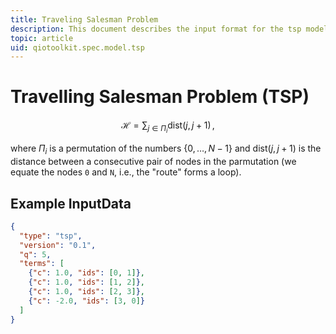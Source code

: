 ```yaml
---
title: Traveling Salesman Problem
description: This document describes the input format for the tsp model.
topic: article
uid: qiotoolkit.spec.model.tsp
---
```


Travelling Salesman Problem (TSP)
=================================

```math
\mathcal{H} = \sum_{j\in\Pi_i} \text{dist}(j, j+1)\,,
```

where $`\Pi_i`$ is a permutation of the numbers $`\{0,\ldots,N-1\}`$ and
$`\text{dist}(j, j+1)`$ is the distance between a consecutive pair of nodes in the
parmutation (we equate the nodes `0` and `N`, i.e., the "route" forms a
loop).




Example InputData
-------------------

```json
{
  "type": "tsp",
  "version": "0.1",
  "q": 5,
  "terms": [
    {"c": 1.0, "ids": [0, 1]},
    {"c": 1.0, "ids": [1, 2]},
    {"c": 1.0, "ids": [2, 3]},
    {"c": -2.0, "ids": [3, 0]}
  ]
}
```

